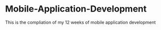 # Mobile-Application-Development
 This is the compliation of my 12 weeks of mobile application development

